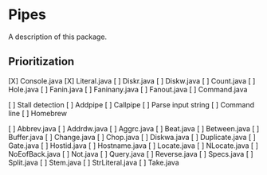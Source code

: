 # Pipes

A description of this package.

## Prioritization

[X] Console.java
[X] Literal.java
[ ] Diskr.java
[ ] Diskw.java
[ ] Count.java
[ ] Hole.java
[ ] Fanin.java
[ ] Faninany.java
[ ] Fanout.java
[ ] Command.java

[ ] Stall detection
[ ] Addpipe
[ ] Callpipe
[ ] Parse input string
[ ] Command line
[ ] Homebrew

[ ] Abbrev.java
[ ] Addrdw.java
[ ] Aggrc.java
[ ] Beat.java
[ ] Between.java
[ ] Buffer.java
[ ] Change.java
[ ] Chop.java
[ ] Diskwa.java
[ ] Duplicate.java
[ ] Gate.java
[ ] Hostid.java
[ ] Hostname.java
[ ] Locate.java
[ ] NLocate.java
[ ] NoEofBack.java
[ ] Not.java
[ ] Query.java
[ ] Reverse.java
[ ] Specs.java
[ ] Split.java
[ ] Stem.java
[ ] StrLiteral.java
[ ] Take.java

